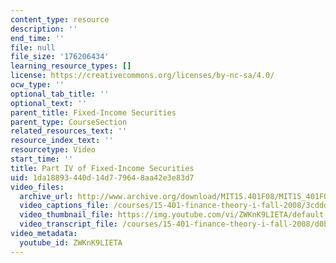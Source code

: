 ```yaml
---
content_type: resource
description: ''
end_time: ''
file: null
file_size: '176206434'
learning_resource_types: []
license: https://creativecommons.org/licenses/by-nc-sa/4.0/
ocw_type: ''
optional_tab_title: ''
optional_text: ''
parent_title: Fixed-Income Securities
parent_type: CourseSection
related_resources_text: ''
resource_index_text: ''
resourcetype: Video
start_time: ''
title: Part IV of Fixed-Income Securities
uid: 1da18893-440d-14d7-7964-8aa42e3e83d7
video_files:
  archive_url: http://www.archive.org/download/MIT15.401F08/MIT15_401F08_ses07_300k.mp4
  video_captions_file: /courses/15-401-finance-theory-i-fall-2008/3cddd35be8df51029ce460c518079b5b_ZWKnK9LIETA.vtt
  video_thumbnail_file: https://img.youtube.com/vi/ZWKnK9LIETA/default.jpg
  video_transcript_file: /courses/15-401-finance-theory-i-fall-2008/d0b94fa66ab404e96edf2eca03b9d94e_ZWKnK9LIETA.pdf
video_metadata:
  youtube_id: ZWKnK9LIETA
---
```


